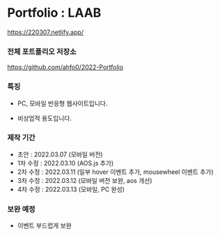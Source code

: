 # Portfolio : LAAB

https://220307.netlify.app/

### 전체 포트폴리오 저장소

https://github.com/ahfo0/2022-Portfolio

### 특징

- PC, 모바일 반응형 웹사이트입니다.

- 비상업적 용도입니다.

### 제작 기간

- 초안 : 2022.03.07 (모바일 버전)
- 1차 수정 : 2022.03.10 (AOS.js 추가)
- 2차 수정 : 2022.03.11 (일부 hover 이벤트 추가, mousewheel 이벤트 추가)
- 3차 수정 : 2022.03.12 (모바일 버전 보완, aos 개선)
- 4차 수정 : 2022.03.13 (모바일, PC 완성)

### 보완 예정

- 이벤트 부드럽게 보완
